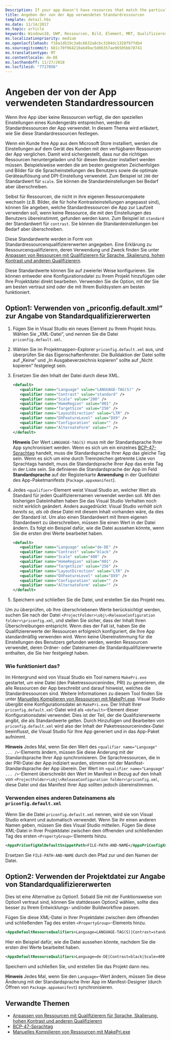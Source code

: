 ```yaml
---
Description: If your app doesn't have resources that match the particular settings of a customer device, then the app's default resources are used. This topic explains how to specify what those default resources are.
title: Angeben der von der App verwendeten Standardressourcen
template: detail.hbs
ms.date: 11/14/2017
ms.topic: article
keywords: Windows10, UWP, Ressourcen, Bild, Element, MRT, Qualifizierer
ms.localizationpriority: medium
ms.openlocfilehash: f18a1db19c3a8c6632a8cbc3104dc1328f97fdb4
ms.sourcegitcommit: 681c70f964210ab49ac5d06357ae96505bb78741
ms.translationtype: MT
ms.contentlocale: de-DE
ms.lasthandoff: 11/27/2018
ms.locfileid: "7717056"
---
```

# <a name="specify-the-default-resources-that-your-app-uses"></a>Angeben der von der App verwendeten Standardressourcen

Wenn Ihre App über keine Ressourcen verfügt, die den speziellen Einstellungen eines Kundengeräts entsprechen, werden die Standardressourcen der App verwendet. In diesem Thema wird erläutert, wie Sie diese Standardressourcen festlegen.

Wenn ein Kunde Ihre App aus dem Microsoft Store installiert, werden die Einstellungen auf dem Gerät des Kunden mit den verfügbaren Ressourcen der App verglichen. Damit wird sichergestellt, dass nur die richtigen Ressourcen heruntergeladen und für diesen Benutzer installiert werden müssen. Beispielsweise werden die am besten geeigneten Zeichenfolgen und Bilder für die Spracheinstellungen des Benutzers sowie die optimale Geräteauflösung und DPI-Einstellung verwendet. Zum Beispiel ist `200` der Standardwert für `scale`. Sie können die Standardeinstellungen bei Bedarf aber überschreiben.

Selbst für Ressourcen, die nicht in ihre eigenen Ressourcenpakete wechseln (z.B. Bilder, die für hohe Kontrasteinstellungen angepasst sind), können Sie angeben, welche Standardressourcen die App zur Laufzeit verwenden soll, wenn keine Ressource, die mit den Einstellungen des Benutzers übereinstimmt, gefunden werden kann. Zum Beispiel ist `standard` der Standardwert für `contrast`. Sie können die Standardeinstellungen bei Bedarf aber überschreiben.

Diese Standardwerte werden in Form von Standardressourcenqualifiziererwerten angegeben. Eine Erklärung zu Ressourcenqualifizierern, deren Verwendung und Zweck finden Sie unter [Anpassen von Ressourcen mit Qualifizierern für Sprache, Skalierung, hohen Kontrast und anderen Qualifizierern](tailor-resources-lang-scale-contrast.md).

Diese Standardwerte können Sie auf zweierlei Weise konfigurieren. Sie können entweder eine Konfigurationsdatei zu Ihrem Projekt hinzufügen oder Ihre Projektdatei direkt bearbeiten. Verwenden Sie die Option, mit der Sie am besten vertraut sind oder die mit Ihrem Buildsystem am besten funktioniert.

## <a name="option-1-use-priconfigdefaultxml-to-specify-default-qualifier-values"></a>Option1: Verwenden von „priconfig.default.xml“ zur Angabe von Standardqualifiziererwerten

1. Fügen Sie in Visual Studio ein neues Element zu Ihrem Projekt hinzu. Wählen Sie „XML-Datei“, und nennen Sie die Datei `priconfig.default.xml`.
2. Wählen Sie im Projektmappen-Explorer `priconfig.default.xml` aus, und überprüfen Sie das Eigenschaftenfenster. Die Buildaktion der Datei sollte auf „Keine” und „In Ausgabeverzeichnis kopieren” sollte auf „Nicht kopieren” festgelegt sein.
3. Ersetzen Sie den Inhalt der Datei durch diese XML.
   ```xml
   <default>
      <qualifier name="Language" value="LANGUAGE-TAG(S)" />
      <qualifier name="Contrast" value="standard" />
      <qualifier name="Scale" value="200" />
      <qualifier name="HomeRegion" value="001" />
      <qualifier name="TargetSize" value="256" />
      <qualifier name="LayoutDirection" value="LTR" />
      <qualifier name="DXFeatureLevel" value="DX9" />
      <qualifier name="Configuration" value="" />
      <qualifier name="AlternateForm" value="" />
   </default>
   ```
   
   **Hinweis** Der Wert `LANGUAGE-TAG(S)` muss mit der Standardsprache Ihrer App synchronisiert werden. Wenn es sich um ein einzelnes [BCP-47-Sprachtag](http://go.microsoft.com/fwlink/p/?linkid=227302) handelt, muss die Standardsprache Ihrer App das gleiche Tag sein. Wenn es sich um eine durch Trennzeichen getrennte Liste von Sprachtags handelt, muss die Standardsprache Ihrer App das erste Tag in der Liste sein. Sie definieren die Standardsprache der App im Feld **Standardsprache** auf der Registerkarte **Anwendung** in der Quelldatei des App-Paketmanifests (`Package.appxmanifest`).

4. Jedes `<qualifier>`-Element weist Visual Studio an, welcher Wert als Standard für jeden Qualifizierernamen verwendet werden soll. Mit den bisherigen Dateiinhalten haben Sie das Visual Studio Verhalten noch nicht wirklich geändert. Anders ausgedrückt: Visual Studio *verhält sich bereits so, als ob* diese Datei mit diesem Inhalt vorhanden wäre, da dies der Standard ist. Um also einen Standardwert mit Ihrem eigenen Standardwert zu überschreiben, müssen Sie einen Wert in der Datei ändern. Es folgt ein Beispiel dafür, wie die Datei aussehen könnte, wenn Sie die ersten drei Werte bearbeitet haben.
   ```xml
   <default>
      <qualifier name="Language" value="de-DE" />
      <qualifier name="Contrast" value="black" />
      <qualifier name="Scale" value="400" />
      <qualifier name="HomeRegion" value="001" />
      <qualifier name="TargetSize" value="256" />
      <qualifier name="LayoutDirection" value="LTR" />
      <qualifier name="DXFeatureLevel" value="DX9" />
      <qualifier name="Configuration" value="" />
      <qualifier name="AlternateForm" value="" />
   </default>
   ```
5. Speichern und schließen Sie die Datei, und erstellen Sie das Projekt neu.

Um zu überprüfen, ob Ihre überschriebenen Werte berücksichtigt werden, suchen Sie nach der Datei `<ProjectFolder>\obj\<ReleaseConfiguration folder>\priconfig.xml`, und stellen Sie sicher, dass der Inhalt Ihren Überschreibungen entspricht. Wenn dies der Fall ist, haben Sie die Qualifiziererwerte der Ressourcen erfolgreich konfiguriert, die Ihre App standardmäßig verwenden wird. Wenn keine Übereinstimmung für die Einstellungen des Benutzers gefunden werden, werden Ressourcen verwendet, deren Ordner- oder Dateinamen die Standardqualifiziererwerte enthalten, die Sie hier festgelegt haben.

### <a name="how-does-this-work"></a>Wie funktioniert das?

Im Hintergrund wird von Visual Studio ein Tool namens `MakePri.exe` gestartet, um eine Datei (den Paketressourcenindex, PRI) zu generieren, die alle Ressourcen der App beschreibt und darauf hinweist, welches die Standardressourcen sind. Weitere Informationen zu diesem Tool finden Sie unter [Manuelles Kompilieren von Ressourcen mit MakePri.exe](compile-resources-manually-with-makepri.md). Visual Studio übergibt eine Konfigurationsdatei an `MakePri.exe`. Der Inhalt Ihrer `priconfig.default.xml`-Datei wird als `<default>`-Element dieser Konfigurationsdatei verwendet. Dies ist der Teil, der die Qualifiziererwerte angibt, die als Standardwerte gelten. Durch Hinzufügen und Bearbeiten von `priconfig.default.xml` wird also der Inhalt der Paketressourcenindex-Datei beeinflusst, die Visual Studio für Ihre App generiert und in das App-Paket aufnimmt.

**Hinweis** Jedes Mal, wenn Sie den Wert des `<qualifier name="Language" ... />`-Elements ändern, müssen Sie diese Änderung mit der Standardsprache Ihrer App synchronisieren. Die Sprachressourcen, die in der PRI-Datei der App indiziert wurden, stimmen mit der Manifest-Standardsprache der App überein. Der Wert im `<qualifier name="Language" ... />`-Element überschreibt den Wert im Manifest in Bezug auf den Inhalt von `<ProjectFolder>\obj\<ReleaseConfiguration folder>\priconfig.xml`, diese Datei und das Manifest Ihrer App sollten jedoch übereinstimmen.

### <a name="using-a-different-file-name-than-priconfigdefaultxml"></a>Verwenden eines anderen Dateinamens als `priconfig.default.xml`

Wenn Sie die Datei `priconfig.default.xml` nennen, wird sie von Visual Studio erkannt und automatisch verwendet. Wenn Sie ihr einen anderen Namen geben, müssen Sie dies Visual Studio mitteilen. Fügen Sie diese XML-Datei in Ihrer Projektdatei zwischen dem öffnenden und schließenden Tag des ersten `<PropertyGroup>`-Elements hinzu.

```xml
<AppxPriConfigXmlDefaultSnippetPath>FILE-PATH-AND-NAME</AppxPriConfigXmlDefaultSnippetPath>
```

Ersetzen Sie `FILE-PATH-AND-NAME` durch den Pfad zur und den Namen der Datei.

## <a name="option-2-use-your-project-file-to-specify-default-qualifier-values"></a>Option2: Verwenden der Projektdatei zur Angabe von Standardqualifiziererwerten

Dies ist eine Alternative zu Option1. Sobald Sie mit der Funktionsweise von Option1 vertraut sind, können Sie stattdessen Option2 wählen, sollte dies besser zu Ihrem Entwicklungs- und/oder Buildworkflow passen.

Fügen Sie diese XML-Datei in Ihrer Projektdatei zwischen dem öffnenden und schließenden Tag des ersten `<PropertyGroup>`-Elements hinzu.

```xml
<AppxDefaultResourceQualifiers>Language=LANGUAGE-TAG(S)|Contrast=standard|Scale=200|HomeRegion=001|TargetSize=256|LayoutDirection=LTR|DXFeatureLevel=DX9|Configuration=|AlternateForm=</AppxDefaultResourceQualifiers>
```

Hier ein Beispiel dafür, wie die Datei aussehen könnte, nachdem Sie die ersten drei Werte bearbeitet haben.

```xml
<AppxDefaultResourceQualifiers>Language=de-DE|Contrast=black|Scale=400|HomeRegion=001|TargetSize=256|LayoutDirection=LTR|DXFeatureLevel=DX9|Configuration=|AlternateForm=</AppxDefaultResourceQualifiers>
```

Speichern und schließen Sie, und erstellen Sie das Projekt dann neu.

**Hinweis** Jedes Mal, wenn Sie den `Language=`-Wert ändern, müssen Sie diese Änderung mit der Standardsprache Ihrer App im Manifest-Designer (durch Öffnen von `Package.appxmanifest`) synchronisieren.

## <a name="related-topics"></a>Verwandte Themen

* [Anpassen von Ressourcen mit Qualifizierern für Sprache, Skalierung, hohen Kontrast und anderen Qualifizierern](tailor-resources-lang-scale-contrast.md)
* [BCP-47-Sprachtag](http://go.microsoft.com/fwlink/p/?linkid=227302)
* [Manuelles Kompilieren von Ressourcen mit MakePri.exe](compile-resources-manually-with-makepri.md)
